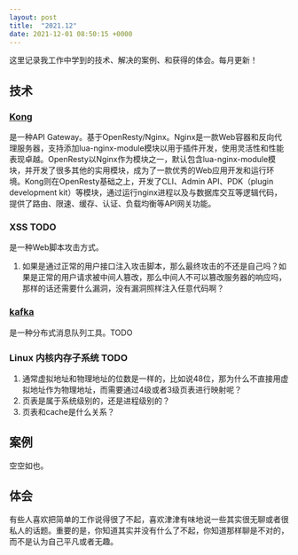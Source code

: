 ```yaml
---
layout: post
title:  "2021.12"
date: 2021-12-01 08:50:15 +0000   
---
```


这里记录我工作中学到的技术、解决的案例、和获得的体会。每月更新！


技术
----

### [Kong](https://docs.konghq.com/)

是一种API Gateway。基于OpenResty/Nginx。Nginx是一款Web容器和反向代理服务器，支持添加lua-nginx-module模块以用于插件开发，使用灵活性和性能表现卓越。OpenResty以Nginx作为模块之一，默认包含lua-nginx-module模块，并开发了很多其他的实用模块，成为了一款优秀的Web应用开发和运行环境。Kong则在OpenResty基础之上，开发了CLI、Admin API、PDK（plugin development kit）等模块，通过运行nginx进程以及与数据库交互等逻辑代码，提供了路由、限速、缓存、认证、负载均衡等API网关功能。

### XSS TODO

是一种Web脚本攻击方式。

1. 如果是通过正常的用户接口注入攻击脚本，那么最终攻击的不还是自己吗？如果是正常的用户请求被中间人篡改，那么中间人不可以篡改服务器的响应吗，那样的话还需要什么漏洞，没有漏洞照样注入任意代码啊？

### [kafka](https://blog.csdn.net/weixin_45366499/article/details/106943229) 

是一种分布式消息队列工具。TODO

### Linux 内核内存子系统 TODO

1. 通常虚拟地址和物理地址的位数是一样的，比如说48位，那为什么不直接用虚拟地址作为物理地址，而需要通过4级或者3级页表进行映射呢？
2. 页表是属于系统级别的，还是进程级别的？
3. 页表和cache是什么关系？


案例
----

空空如也。


体会
----

有些人喜欢把简单的工作说得很了不起，喜欢津津有味地说一些其实很无聊或者很私人的话题。重要的是，你知道其实并没有什么了不起，你知道那样聊是不对的，而不是认为自己平凡或者无趣。